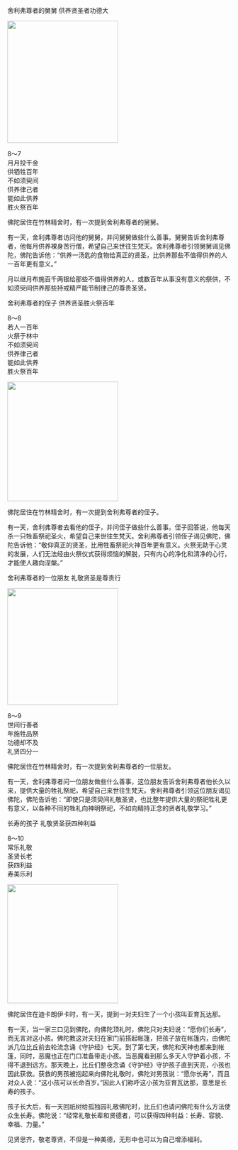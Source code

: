 舍利弗尊者的舅舅 供养贤圣者功德大

<div class="e2">
<img src="images/fjj-37-1.jpg" width="250" height="275"/>
<div>
 <p class="p13-5">8～7<br>
 月月投干金<br>
 供牺牲百年<br>
 不如须臾间<br>
 供养律己者<br>
 能如此供养<br>
 胜火祭百年</p> 
</div>
</div>



佛陀居住在竹林精舍时，有一次提到舍利弗尊者的舅舅。

有一天，舍利弗尊者访问他的舅舅，并问舅舅做些什么善事。舅舅告诉舍利弗尊者，他每月供养裸身苦行僧，希望自己来世往生梵天。舍利弗尊者引领舅舅谒见佛陀，佛陀告诉他：“供养一汤匙的食物给真正的贤圣，比供养那些不值得供养的人一百年更有意义。”

月以继月布施百千两银给那些不值得供养的人，或数百年从事没有意义的祭供，不如须臾间供养那些持戒精严能节制律己的尊贵圣贤。

舍利弗尊者的侄子 供养贤圣胜火祭百年

<div class="e2">
<div>
 <p class="p13-5">8～8<br>
 若人一百年<br>
 火祭于林中<br>
 不如须臾间<br>
 供养律己者<br>
 能如此供养<br>
 胜火祭百年</p> 
</div>
<img src="images/fjj-37-2.jpg" width="250" height="269"/>
</div>

佛陀居住在竹林精舍时，有一次提到舍利弗尊者的侄子。

有一天，舍利弗尊者去看他的侄子，并问侄子做些什么善事。侄子回答说，他每天杀一只牲畜祭祀圣火，希望自己来世往生梵天。舍利弗尊者引领侄子谒见佛陀，佛陀告诉他：“敬仰真正的贤圣，比用牲畜祭祀火神百年更有意义。火祭无助于心灵的发展，人们无法经由火祭仪式获得烦恼的解脱，只有内心的净化和清净的心行，才能使人趣向涅槃。”

舍利弗尊者的一位朋友 礼敬贤圣是尊贵行

<div class="e2">
<img src="images/fjj-37-3.jpg" width="250" height="263"/>
<div>
 <p class="p13-5">8～9<br>
 世间行善者<br>
 年施牲品祭<br>
 功德却不及<br>
 礼贤四分一</p> 
</div>
</div>



佛陀居住在竹林精舍时，有一次提到舍利弗尊者的一位朋友。

有一天，舍利弗尊者问一位朋友做些什么善事，这位朋友告诉舍利弗尊者他长久以来，提供大量的牲礼祭祀，希望自己来世往生梵天。舍利弗尊者引领这位朋友谒见佛陀，佛陀告诉他：“即使只是须臾间礼敬圣贤，也比整年提供大量的祭祀牲礼更有意义，以各种不同的牲礼向神明祭祀，不如向精持正念的贤者礼敬学习。”

长寿的孩子 礼敬贤圣获四种利益

<div class="e2">
<div>
 <p class="p13-5">8～10<br>
 常乐礼敬 <br>
 圣贤长老<br>
 获四利益 <br>
 寿美乐利</p> 
</div>
<img src="images/fjj-37-4.jpg" width="250" height="268" border="0"/>
</div>

佛陀居住在迪卡朗伊卡时，有一天，提到一对夫妇生了一个小孩叫亚育瓦达那。

有一天，当一家三口见到佛陀，向佛陀顶礼时，佛陀只对夫妇说：“愿你们长寿”，而无言对这小孩。佛陀教这对夫妇在家门前搭起帐篷，把孩子放在帐篷内，由佛陀派几位比丘前去轮流念诵《守护经》七天。到了第七天，佛陀和天神也都来到帐篷，同时，恶魔也正在门口准备带走小孩。当恶魔看到那么多天人守护着小孩，不得不退到远方。那天晚上，比丘们整夜念诵《守护经》守护孩子直到天亮，小孩也因此获救。获救的男孩被抱起来向佛陀礼敬时，佛陀对男孩说：“愿你长寿”，而且对众人说：“这小孩可以长命百岁。”因此人们称呼这小孩为亚育瓦达那，意思是长寿的孩子。

孩子长大后，有一天回祇树给孤独园礼敬佛陀时，比丘们也请问佛陀有什么方法使众生长寿。佛陀说：“经常礼敬长辈和贤德者，可以获得四种利益：长寿、容貌、幸福、力量。”

见贤思齐，敬老尊贤，不但是一种美德，无形中也可以为自己增添福利。
